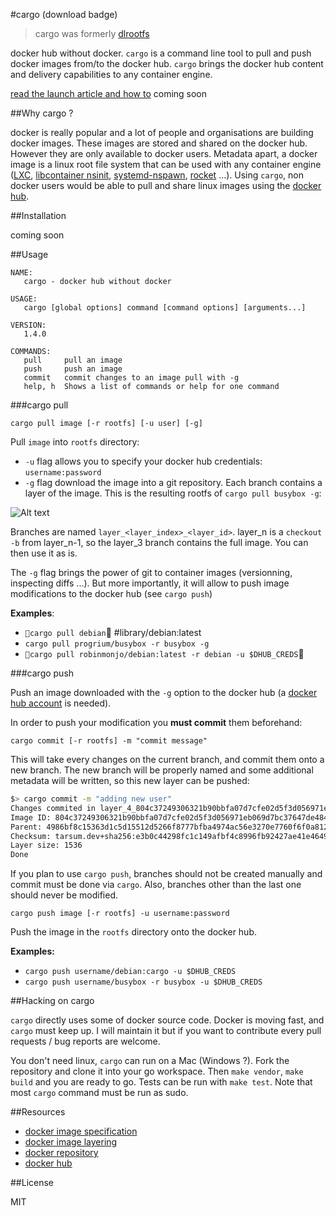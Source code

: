 #cargo     (download badge)

> cargo was formerly [dlrootfs](https://github.com/robinmonjo/dlrootfs)

docker hub without docker. `cargo` is a command line tool to pull and push docker images from/to the docker hub.
`cargo` brings the docker hub content and delivery capabilities to any container engine.

[read the launch article and how to]() coming soon

##Why cargo ?

docker is really popular and a lot of people and organisations are building docker images. These images are stored
and shared on the docker hub. However they are only available to docker users. Metadata apart, a docker
image is a linux root file system that can be used with any container engine
([LXC](https://linuxcontainers.org/lxc/introduction/),
[libcontainer nsinit](https://github.com/docker/libcontainer#nsinit),
[systemd-nspawn](http://www.freedesktop.org/software/systemd/man/systemd-nspawn.html),
[rocket](https://github.com/coreos/rocket)
...).
Using `cargo`, non docker users would be able to pull and share linux images using the [docker hub](https://hub.docker.com/).

##Installation

coming soon

##Usage

````
NAME:
   cargo - docker hub without docker

USAGE:
   cargo [global options] command [command options] [arguments...]

VERSION:
   1.4.0

COMMANDS:
   pull		pull an image
   push		push an image
   commit	commit changes to an image pull with -g
   help, h	Shows a list of commands or help for one command
````

###cargo pull

`cargo pull image [-r rootfs] [-u user] [-g]`

Pull `image` into `rootfs` directory:
- `-u` flag allows you to specify your docker hub credentials: `username:password`
- `-g` flag download the image into a git repository. Each branch contains a layer
of the image. This is the resulting rootfs of `cargo pull busybox -g`:

![Alt text](https://dl.dropboxusercontent.com/u/6543817/cargo-readme/cargo_br.png)

Branches are named `layer_<layer_index>_<layer_id>`. layer_n is a `checkout -b` from layer_n-1, so
the layer_3 branch contains the full image. You can then use it as is.

The `-g` flag brings the power of git to container images (versionning, inspecting diffs ...). But more importantly, it will allow to
push image modifications to the docker hub (see `cargo push`)

**Examples**:
- `cargo pull debian` #library/debian:latest
- `cargo pull progrium/busybox -r busybox -g`
- `cargo pull robinmonjo/debian:latest -r debian -u $DHUB_CREDS`

###cargo push

Push an image downloaded with the `-g` option to the docker hub
(a [docker hub account](https://hub.docker.com/account/signup/) is needed).

In order to push your modification you **must commit** them beforehand:

`cargo commit [-r rootfs] -m "commit message"`

This will take every changes on the current branch, and commit them onto a new branch.
The new branch will be properly named and some additional metadata will be written, so
this new layer can be pushed:

````bash
$> cargo commit -m "adding new user"
Changes commited in layer_4_804c37249306321b90bbfa07d7cfe02d5f3d056971eb069d7bc37647de484a35
Image ID: 804c37249306321b90bbfa07d7cfe02d5f3d056971eb069d7bc37647de484a35
Parent: 4986bf8c15363d1c5d15512d5266f8777bfba4974ac56e3270e7760f6f0a8125
Checksum: tarsum.dev+sha256:e3b0c44298fc1c149afbf4c8996fb92427ae41e4649b934ca495991b7852b855
Layer size: 1536
Done
````

If you plan to use `cargo push`, branches should not be created manually and commit must be done via `cargo`.
Also, branches other than the last one should never be modified.

`cargo push image [-r rootfs] -u username:password`

Push the image in the `rootfs` directory onto the docker hub.

**Examples:**
- `cargo push username/debian:cargo -u $DHUB_CREDS`
- `cargo push username/busybox -r busybox -u $DHUB_CREDS`


##Hacking on cargo

`cargo` directly uses some of docker source code. Docker is moving fast, and `cargo` must keep up.
I will maintain it but if you want to contribute every pull requests / bug reports are welcome.

You don't need linux, `cargo` can run on a Mac (Windows ?). Fork the repository and clone it into your
go workspace. Then `make vendor`, `make build` and you are ready to go. Tests can be run
with `make test`. Note that most `cargo` command must be run as sudo.

##Resources

- [docker image specification](https://github.com/docker/docker/blob/master/image/spec/v1.md)
- [docker image layering](https://docs.docker.com/terms/layer/)
- [docker repository](https://github.com/docker/docker)
- [docker hub](https://hub.docker.com/)

##License

MIT
